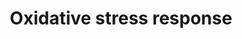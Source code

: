 ---
annotations:
- type: Pathway Ontology
  value: oxidative stress response pathway
authors:
- N.Reyes
- MaintBot
- I.Reyes
- Ddigles
- Eweitz
description: ''
last-edited: 2021-05-16
organisms:
- Rattus norvegicus
redirect_from:
- /index.php/Pathway:WP173
- /instance/WP173
schema-jsonld:
- '@context': https://schema.org/
  '@id': https://wikipathways.github.io/pathways/WP173.html
  '@type': Dataset
  creator:
    '@type': Organization
    name: WikiPathways
  description: ''
  keywords:
  - Cat
  - Sod2
  - Fos
  - GSTT2
  - Sod1
  - Txnrd1
  - Nfkb1
  - Gpx3
  - Txn2
  - Cyba
  - Gsr
  - Xdh
  - Hmox1
  - Nqo1
  - Mgst1
  - Mapk10
  - MT1X
  - Nrf2
  - Cyp1a1
  - Ugt1a6
  - Nfix
  - Sp1
  - Txnrd2
  - Mapk14
  - Junb
  - Sod3
  - Gclc
  - Maoa
  - Gpx1
  license: CC0
  name: Oxidative stress response
seo: CreativeWork
title: Oxidative stress response
wpid: WP173
---